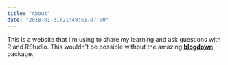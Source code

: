 ```yaml
---
title: "About"
date: "2018-01-31T21:48:51-07:00"
---
```


This is a website that I'm using to share my learning and ask questions with R and RStudio. This wouldn't be possible without the amazing [**blogdown**](https://github.com/rstudio/blogdown) package.